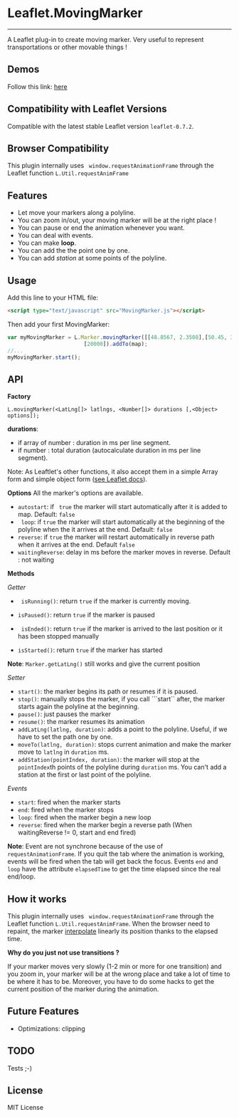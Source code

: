 Leaflet.MovingMarker
====================
----------


A Leaflet plug-in to create moving marker. Very useful to represent transportations or other movable things !

Demos
--------
Follow this link: [here](http://ewoken.github.io/Leaflet.MovingMarker)

Compatibility with Leaflet Versions
-----------------------------------

Compatible with the latest stable Leaflet version `leaflet-0.7.2`.

Browser Compatibility
-----------------------------------
This plugin internally uses ``` window.requestAnimationFrame``` through the Leaflet function ```L.Util.requestAnimFrame```

Features
--------

* Let move your markers along a polyline.
* You can zoom in/out, your moving marker will be at the right place ! 
* You can pause or end the animation whenever you want.
* You can deal with events.
* You can make **loop**.
* You can add the the point one by one.
* You can add *station* at some points of the polyline.

Usage
-----
Add this line to your HTML file:
```html
<script type="text/javascript" src="MovingMarker.js"></script>
```

Then add your first MovingMarker:

```javascript
var myMovingMarker = L.Marker.movingMarker([[48.8567, 2.3508],[50.45, 30.523333]],
						[20000]).addTo(map);
//...
myMovingMarker.start();
```

API
----

**Factory**
```
L.movingMarker(<LatLng[]> latlngs, <Number[]> durations [,<Object> options]);
```

**durations**:
*   if array of number : duration in ms per line segment.
*   if number : total duration (autocalculate duration in ms per line segment).


Note: As Leaftlet's other functions, it also accept them in a simple Array form and simple object form ([see Leaflet docs](http://leafletjs.com/reference.html#latlng)).

**Options**
All the marker's options are available.

 - ```autostart```: if ``` true``` the marker will start automatically after it is added to map. Default: ```false```
 - ``` loop```: if ```true``` the marker will start automatically at the beginning of the polyline when the it arrives at the end. Default: ```false```
 - ```reverse```: if ```true``` the marker will restart automatically in reverse path when it arrives at the end. Default ```false```
 - ```waitingReverse```: delay in ms before the marker moves in reverse. Default : not waiting

**Methods**

*Getter*

 - ``` isRunning()```: return ```true``` if the marker is currently moving.
 - ```isPaused()```: return ```true``` if the marker is paused
 
 - ``` isEnded()```: return ```true``` if the marker is arrived to the last position or it has been stopped manually
 
 - ```isStarted()```: return ```true``` if the marker has started

**Note**: ```Marker.getLatLng()``` still works and give the current position
 
*Setter*

 - ```start()```:  the marker begins its path or resumes if it is paused.
 - ```stop()```: manually stops the marker, if you call ```start`` after, the marker starts again the polyline at the beginning.
 - ```pause()```: just pauses the marker
 - ```resume()```: the marker resumes its animation
 - ```addLatLng(latlng, duration)```: adds a point to the polyline. Useful, if we have to set the path one by one.
 - ```moveTo(latlng, duration)```: stops current animation and make the marker move to ```latlng``` in ```duration``` ms.
 - ```addStation(pointIndex, duration)```: the marker will stop at the ```pointIndex```th points of the polyline during ```duration``` ms. You can't add a station at the first or last point of the polyline.
 
*Events*

 - ```start```: fired when the marker starts
 - ```end```: fired when the marker stops
 - ```loop```: fired when the marker begin a new loop
 - ```reverse```: fired when the marker begin a reverse path (When waitingReverse != 0, start and end fired)

**Note**: Event are not synchrone because of the use of ```requestAnimationFrame```.  If you quit the tab where the animation is working, events will be fired when the tab will get back the focus. Events ```end``` and ```loop``` have the attribute ```elapsedTime``` to get the time elapsed since the real end/loop.

How it works
---------------
This plugin internally uses ``` window.requestAnimationFrame``` through the Leaflet function ```L.Util.requestAnimFrame```. When the browser need to repaint, the marker [interpolate](http://ewoken.github.io/Leaflet.MovingMarker) linearly its position thanks to the elapsed time.

**Why do you just not use transitions ?**

If your marker moves very slowly (1-2 min or more for one transition) and you zoom in, your marker will be at the wrong place and take a lot of time to be where it has to be. Moreover, you have to do some hacks to get the current position of the marker during the animation.



Future Features
----------------------

 - Optimizations: clipping

TODO
--------
Tests ;-)

License
----
MIT License

